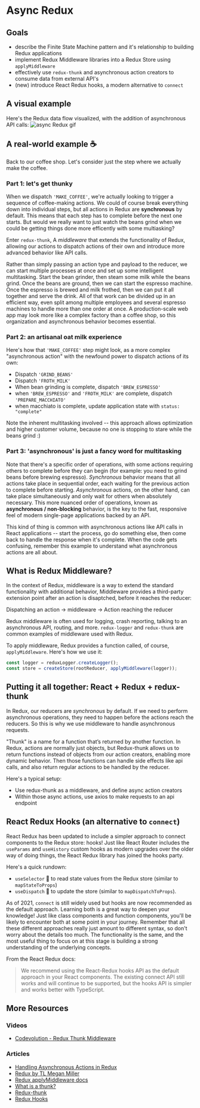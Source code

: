 # Async Redux

## Goals
* describe the Finite State Machine pattern and it's relationship to building Redux applications
* implement Redux Middleware libraries into a Redux Store using `applyMiddleware`
* effectively use `redux-thunk` and asynchronous action creators to consume data from external API's
* (new) introduce React Redux hooks, a modern alternative to `connect`

## A visual example
Here's the Redux data flow visualized, with the addition of asynchronous API calls:
![async Redux gif](images/redux_async.gif)

## A real-world example ☕️ 
Back to our coffee shop. Let's consider just the step where we actually make the coffee.

### Part 1: let's get thunky
When we dispatch `'MAKE_COFFEE'`, we're actually looking to trigger a sequence of coffee-making actions. We could of course break everything down into individual steps, but all actions in Redux are **synchronous** by default. This means that each step has to complete before the next one starts. But would we really want to just watch the beans grind when we could be getting things done more efficently with some multiasking?

Enter `redux-thunk`, A *middleware* that extends the functionality of Redux, allowing our actions to dispatch actions of their own and introduce more advanced behavior like API calls.

Rather than simply passing an action type and payload to the reducer, we can start multiple processes at once and set up some intelligent multitasking. Start the bean grinder, then steam some milk while the beans grind. Once the beans are ground, then we can start the espresso machine. Once the espresso is brewed and milk frothed, then we can put it all together and serve the drink. All of that work can be divided up in an efficient way, even split among multiple employees and several espresso machines to handle more than one order at once. A production-scale web app may look more like a complex factory than a coffee shop, so this organization and asynchronous behavior becomes essential.

### Part 2: an artisanal oat milk experience
Here's how that `'MAKE_COFFEE'` step might look, as a more complex "asynchronous action" with the newfound power to dispatch actions of its own:
  * Dispatch `'GRIND_BEANS'`
  * Dispatch `'FROTH_MILK'`
  * When bean grinding is complete, dispatch `'BREW_ESPRESSO'`
  * when `'BREW_ESPRESSO'` and `'FROTH_MILK'` are complete, dispatch `'PREPARE_MACCHIATO'`
  * when macchiato is complete, update application state with `status: "complete"`

Note the inherent multitasking involved -- this approach allows optimization and higher customer volume, because no one is stopping to stare while the beans grind :)

### Part 3: 'asynchronous' is just a fancy word for multitasking
Note that there's a specific order of operations, with some actions requiring others to complete before they can begin (for example: you need to grind beans before brewing espresso).  *Synchronous* behavior means that all actions take place in sequential order, each waiting for the previous action to complete before starting. *Asynchronous* actions, on the other hand, can take place simultaneously and only wait for others when absolutely necessary. This more nuanced order of operations, known as **asynchronous / non-blocking** behavior, is the key to the fast, responsive feel of modern single-page applications backed by an API.

This kind of thing is common with asynchronous actions like API calls in React applications -- start the process, go do something else, then come back to handle the response when it's complete. When the code gets confusing, remember this example to understand what asynchronous actions are all about. 

## What is Redux Middleware?
In the context of Redux, middleware is a way to extend the standard functionality with additional behavior, Middleware provides a third-party extension point after an action is disaptched, before it reaches the reducer:

Dispatching an action
->
middleware
->
Action reaching the reducer

Redux middleware is often used for logging, crash reporting, talking to an asynchronous API, routing, and more. `redux-logger` and `redux-thunk` are common examples of middleware used with Redux.

To apply middleware, Redux provides a function called, of course, `applyMiddleware`. Here's how we use it:

```javascript
const logger = reduxLogger.createLogger();
const store = createStore(rootReducer, applyMiddleware(logger));
```

## Putting it all together: React + Redux + redux-thunk
In Redux, our reducers are *synchronous* by default. If we need to perform asynchronous operations, they need to happen before the actions reach the reducers. So this is why we use middleware to handle asynchronous requests. 

"Thunk" is a name for a function that’s returned by another function. In Redux, actions are normally just objects, but Redux-thunk allows us to return functions instead of objects from our action creators, enabling more dynamic behavior. Then those functions can handle side effects like api calls, and also return regular actions to be handled by the reducer.

Here's a typical setup:
* Use redux-thunk as a middleware, and define async action creators
* Within those async actions, use axios to make requests to an api endpoint

## React Redux Hooks (an alternative to `connect`)
React Redux has been updated to include a simpler approach to connect components to the Redux store: hooks! Just like React Router includes the `useParams` and `useHistory` custom hooks as modern upgrades over the older way of doing things, the React Redux library has joined the hooks party.

Here's a quick rundown: 
* `useSelector` 👀 to read state values from the Redux store (similar to `mapStateToProps`) 
* `useDispatch` 🚀 to update the store (similar to `mapDispatchToProps`).

As of 2021, `connect` is still widely used but hooks are now recommended as the default approach. Learning both is a great way to deepen your knowledge! Just like class components and function components, you'll be likely to encounter both at some point in your journey. Remember that all these different approaches really just amount to different syntax, so don't worry about the details too much. The functionality is the same, and the most useful thing to focus on at this stage is building a strong understanding of the underlying concepts.

From the React Redux docs: 
> We recommend using the React-Redux hooks API as the default approach in your React components. The existing connect API still works and will continue to be supported, but the hooks API is simpler and works better with TypeScript.

## More Resources
### Videos
* [Codevolution - Redux Thunk Middleware](https://www.youtube.com/watch?v=z2XCUu2wIl0)
### Articles
* [Handling Asynchronous Actions in Redux](https://medium.com/better-programming/handling-asynchronous-actions-in-redux-86724ed87c6c)
* [Redux by TL Megan Miller](https://www.notion.so/Redux-3ac5db784a1e4a1dbe9ecc7c15bbd9fd)
* [Redux applyMiddleware docs](https://redux.js.org/api/applymiddleware)
* [What is a thunk?](https://daveceddia.com/what-is-a-thunk/)
* [Redux-thunk](https://github.com/reduxjs/redux-thunk)
* [Redux Hooks](https://react-redux.js.org/api/hooks)
